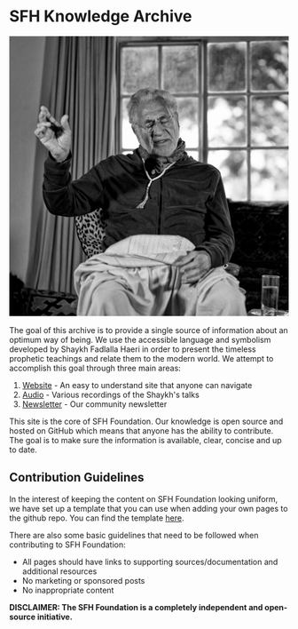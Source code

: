 # SFH Knowledge Archive

![SFH in prayer](./assets/images/sfh_prayer.jpg)

The goal of this archive is to provide a single source of information about an optimum way of being. We use the accessible language and symbolism developed by Shaykh Fadlalla Haeri in order to present the timeless prophetic teachings and relate them to the modern world. We attempt to accomplish this goal through three main areas:

1. [Website](https://sfhfoundation.com) - An easy to understand site that anyone can navigate
2. [Audio](https://sfhfoundation.com) - Various recordings of the Shaykh's talks
3. [Newsletter](https://sfhfoundation.substack.com) - Our community newsletter

This site is the core of SFH Foundation. Our knowledge is open source and hosted on GitHub which means that anyone has the ability to contribute. The goal is to make sure the information is available, clear, concise and up to date.

## Contribution Guidelines

In the interest of keeping the content on SFH Foundation looking uniform, we have set up a template that you can use when adding your own pages to the github repo. You can find the template [here](./template).

There are also some basic guidelines that need to be followed when contributing to SFH Foundation:

* All pages should have links to supporting sources/documentation and additional resources
* No marketing or sponsored posts
* No inappropriate content

**DISCLAIMER: The SFH Foundation is a completely independent and open-source initiative.**
